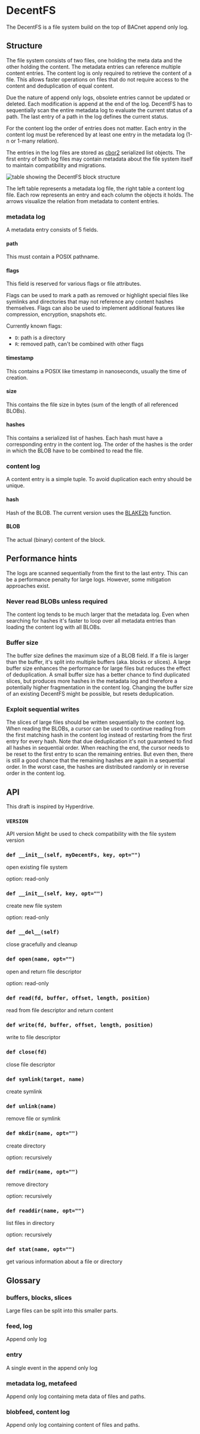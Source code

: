 # DecentFS

The DecentFS is a file system build on the top of BACnet append only log.

## Structure

The file system consists of two files, one holding the meta data and the other holding the content. The metadata entries can reference multiple content entries. The content log is only required to retrieve the content of a file. This allows faster operations on files that do not require access to the content and deduplication of equal content.

Due the nature of append only logs, obsolete entries cannot be updated or deleted. Each modification is append at the end of the log. DecentFS has to sequentially scan the entire metadata log to evaluate the current status of a path. The last entry of a path in the log defines the current status.

For the content log the order of entries does not matter.
Each entry in the content log must be referenced by at least one entry in the metadata log (1-n or 1-many relation).

The entries in the log files are stored as [cbor2](https://github.com/agronholm/cbor2) serialized list objects.
The first entry of both log files may contain metadata about the file system itself to maintain compatibility and migrations.

![table showing the DecentFS block structure](structure.png)

The left table represents a metadata log file, the right table a content log file.
Each row represents an entry and each column the objects it holds.
The arrows visualize the relation from metadata to content entries.

### metadata log

A metadata entry consists of 5 fields.

#### path

This must contain a POSIX pathname.

#### flags

This field is reserved for various flags or file attributes.

Flags can be used to mark a path as removed or highlight special files like symlinks and directories that may not reference any content hashes themselves.
Flags can also be used to implement additional features like compression, encryption, snapshots etc.

Currently known flags:
 - `D`: path is a directory
 - `R`: removed path, can't be combined with other flags

#### timestamp

This contains a POSIX like timestamp in nanoseconds, usually the time of creation.

#### size

This contains the file size in bytes (sum of the length of all referenced BLOBs).

#### hashes

This contains a serialized list of hashes. Each hash must have a corresponding entry in the content log.
The order of the hashes is the order in which the BLOB have to be combined to read the file.

### content log

A content entry is a simple tuple.
To avoid duplication each entry should be unique.

#### hash

Hash of the BLOB. The current version uses the [BLAKE2b](https://www.blake2.net/) function.

#### BLOB

The actual (binary) content of the block.

## Performance hints

The logs are scanned sequentially from the first to the last entry. This can be a performance penalty for large logs. However, some mitigation approaches exist.

### Never read BLOBs unless required

The content log tends to be much larger that the metadata log. Even when searching for hashes it's faster to loop over all metadata entries than loading the content log with all BLOBs.

### Buffer size

The buffer size defines the maximum size of a BLOB field. If a file is larger than the buffer, it's split into multiple buffers (aka. blocks or slices). A large buffer size enhances the performance for large files but reduces the effect of deduplication. A small buffer size has a better chance to find duplicated slices, but produces more hashes in the metadata log and therefore a potentially higher fragmentation in the content log.
Changing the buffer size of an existing DecentFS might be possible, but resets deduplication.

### Exploit sequential writes

The slices of large files should be written sequentially to the content log. When reading the BLOBs, a cursor can be used to continue reading from the first matching hash in the content log instead of restarting from the first entry for every hash.
Note that due deduplication it's not guaranteed to find all hashes in sequential order. When reaching the end, the cursor needs to be reset to the first entry to scan the remaining entries. But even then, there is still a good chance that the remaining hashes are again in a sequential order. In the worst case, the hashes are distributed randomly or in reverse order in the content log.

## API

This draft is inspired by Hyperdrive.

### `VERSION`

API version
Might be used to check compatibility with the file system version

### `def __init__(self, myDecentFs, key, opt="")`

open existing file system

option: read-only

### `def __init__(self, key, opt="")`

create new file system

option: read-only

### `def __del__(self)`

close gracefully and cleanup

### `def open(name, opt="")`

open and return file descriptor

option: read-only

### `def read(fd, buffer, offset, length, position)`

read from file descriptor and return content

### `def write(fd, buffer, offset, length, position)`

write to file descriptor

### `def close(fd)`

close file descriptor

### `def symlink(target, name)`

create symlink

### `def unlink(name)`

remove file or symlink

### `def mkdir(name, opt="")`

create directory

option: recursively

### `def rmdir(name, opt="")`

remove directory

option: recursively

### `def readdir(name, opt="")`

list files in directory

option: recursively

### `def stat(name, opt="")`

get various information about a file or directory

## Glossary

### buffers, blocks, slices

Large files can be split into this smaller parts.

### feed, log

Append only log

### entry

A single event in the append only log

### metadata log, metafeed

Append only log containing meta data of files and paths.

### blobfeed, content log

Append only log containing content of files and paths.
